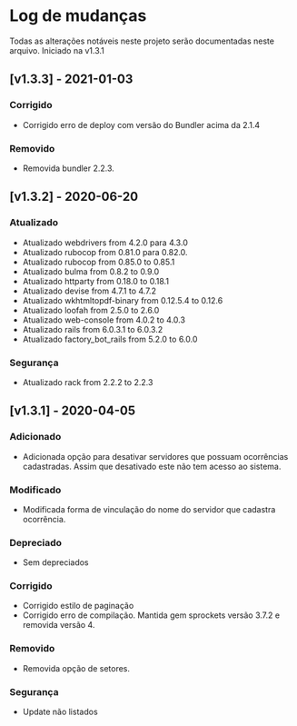 # Log de mudanças

Todas as alterações notáveis neste projeto serão documentadas neste arquivo. Iniciado na v1.3.1

## [v1.3.3] - 2021-01-03

### Corrigido
 - Corrigido erro de deploy com versão do Bundler acima da 2.1.4
### Removido
 - Removida bundler 2.2.3.

## [v1.3.2] - 2020-06-20

### Atualizado
 - Atualizado webdrivers from 4.2.0 para 4.3.0
 - Atualizado rubocop from 0.81.0 para 0.82.0.
 - Atualizado rubocop from 0.85.0 to 0.85.1
 - Atualizado bulma from 0.8.2 to 0.9.0 
 - Atualizado httparty from 0.18.0 to 0.18.1 
 - Atualizado devise from 4.7.1 to 4.7.2 
 - Atualizado wkhtmltopdf-binary from 0.12.5.4 to 0.12.6 
 - Atualizado loofah from 2.5.0 to 2.6.0
 - Atualizado web-console from 4.0.2 to 4.0.3
 - Atualizado rails from 6.0.3.1 to 6.0.3.2 
 - Atualizado factory_bot_rails from 5.2.0 to 6.0.0 

 ### Segurança
 - Atualizado rack from 2.2.2 to 2.2.3

## [v1.3.1] - 2020-04-05

### Adicionado
  - Adicionada opção para desativar servidores que possuam ocorrências cadastradas. Assim que desativado este não tem acesso ao sistema.
### Modificado
 - Modificada forma de vinculação do nome do servidor que cadastra ocorrência.
### Depreciado
 - Sem depreciados
### Corrigido
 - Corrigido estilo de paginação
 - Corrigido erro de compilação. Mantida gem sprockets versão 3.7.2 e removida versão 4. 
### Removido
 - Removida opção de setores.
### Segurança
 - Update não listados